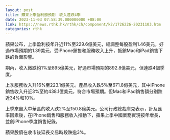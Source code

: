 ```yaml
---
layout: post
title: 蘋果上季盈利勝預期　收入連跌4季
date: 2023-11-03 07:58:39.000000000 +08:00
link: https://news.rthk.hk/rthk/ch/component/k2/1726226-20231103.htm
categories: rthk
---
```


蘋果公布，上季盈利按年升近11%至229.6億美元，經調整每股盈利1.46美元，好過市場預期的1.39美元，受iPhone銷售和服務收入上升，抵銷Mac和iPad銷售下跌的負面影響。

期內，收入微跌約1%至895億美元，好過市場預期的892.8億美元，但連跌4個季度。

上季服務收入升16%至223.1億美元。產品收入跌5%至671.8億美元，其中iPhone銷售收入升近3%至約438.1億美元，符合市場預期。但Mac和iPad銷售額分別跌近34%和10%。

上季來自大中華區的收入跌2%至150.8億美元。公司行政總裁庫克表示，計及匯率因素後，在iPhone銷售和服務收入推動下，蘋果上季中國業務實現按年增長，並創iPhone季度銷售紀錄。

蘋果股價在收市後延長交易時段跌逾3%。
